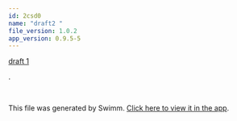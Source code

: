 ```yaml
---
id: 2csd0
name: "draft2 "
file_version: 1.0.2
app_version: 0.9.5-5
---
```


[draft 1](draft-1.v3dm6.sw.md)




.

<br/>

This file was generated by Swimm. [Click here to view it in the app](http://localhost:5000/repos/Z2l0aHViJTNBJTNBYXplcm90aGNvcmUtd290bGslM0ElM0FtYW96U3dpbW0=/docs/2csd0).